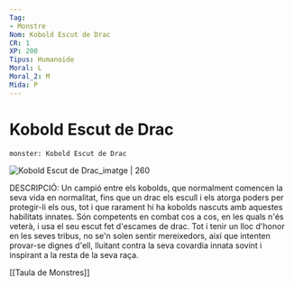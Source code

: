 ```yaml
---
Tag:
- Monstre
Nom: Kobold Escut de Drac
CR: 1
XP: 200
Tipus: Humanoide
Moral: L
Moral_2: M
Mida: P
---
```

# Kobold Escut de Drac

```statblock
monster: Kobold Escut de Drac
```

![Kobold Escut de Drac_imatge | 260](https://www.aidedd.org/dnd/images/kobold-dragonshield.jpg)

DESCRIPCIÓ: 
Un campió entre els kobolds, que normalment comencen la seva vida en normalitat, fins que un drac els escull i els atorga poders per protegir-li els ous, tot i que rarament hi ha kobolds nascuts amb aquestes habilitats innates. Són competents en combat cos a cos, en les quals n'és veterà, i usa el seu escut fet d'escames de drac. Tot i tenir un lloc d'honor en les seves tribus, no se'n solen sentir mereixedors, així que intenten provar-se dignes d'ell, lluitant contra la seva covardia innata sovint i inspirant a la resta de la seva raça.

[[Taula de Monstres]]